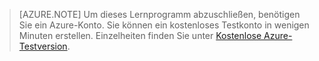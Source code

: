 
> [AZURE.NOTE]
> Um dieses Lernprogramm abzuschließen, benötigen Sie ein Azure-Konto. Sie können ein kostenloses Testkonto in wenigen Minuten erstellen. Einzelheiten finden Sie unter [Kostenlose Azure-Testversion](http://www.windowsazure.com/pricing/free-trial).




